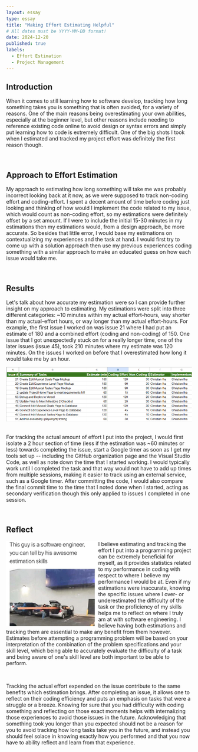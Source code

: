 ```yaml
---
layout: essay
type: essay
title: "Making Effort Estimating Helpful"
# All dates must be YYYY-MM-DD format!
date: 2024-12-20
published: true
labels:
  - Effort Estimation
  - Project Management
---
```


## Introduction
<p>
When it comes to still learning how to software develop, tracking how long something takes you is something that is often avoided, for a variety of reasons. One of the main reasons being overestimating your own abilities, especially at the beginner level, but other reasons include needing to reference existing code online to avoid design or syntax errors and simply put learning how to code is extremely difficult. One of the big shots I took when I estimated and tracked my project effort was definitely the first reason though.
</p>
<br>

## Approach to Effort Estimation
<p>
My approach to estimating how long something will take me was probably incorrect looking back at it now, as we were supposed to track non-coding effort and coding-effort. I spent a decent amount of time before coding just looking and thinking of how would I implement the code related to my issue, which would count as non-coding effort, so my estimations were definitely offset by a set amount. If I were to include the initial 15-30 minutes in my estimations then my estimations would, from a design approach, be more accurate. So besides that little error, I would base my estimations on contextualizing my experiences and the task at hand. I would first try to come up with a solution approach then use my previous experiences coding something with a similar approach to make an educated guess on how each issue would take me.
</p>
<br>

## Results
<p>
Let's talk about how accurate my estimation were so I can provide further insight on my approach to estimating. My estimations were split into three different categories: ~10 minutes within my actual effort-hours, way shorter than my actual-effort hours, or way longer than my actual effort-hours. For example, the first issue I worked on was issue 21 where I had put an estimate of 180 and a combined effort (coding and non-coding) of 150. One issue that I got unexpectedly stuck on for a really longer time, one of the later issues (issue 45), took 210 minutes where my estimate was 120 minutes. On the issues I worked on before that I overestimated how long it would take me by an hour.
</p>
<div class="text-center p-4">
  <img src="../img/effort/issues.png" class="img-thumbnail" >
</div>
<br>
<p>
For tracking the actual amount of effort I put into the project, I would first isolate a 2 hour section of time (less if the estimation was ~60 minutes or less) towards completing the issue, start a Google timer as soon as I get my tools set up -- including the GitHub organization page and the Visual Studio Code, as well as note down the time that I started working. I would typically work until I completed the task and that way would not have to add up times from multiple sessions, making it easier to track using an external service, such as a Google timer. After committing the code, I would also compare the final commit time to the time that I noted done when I started, acting as secondary verification though this only applied to issues I completed in one session.
</p>
<br>

## Reflect
<p>
<img src ="../img/effort/meme.jpg" align ="left" width="250px">
I believe estimating and tracking the effort I put into a programming project can be extremely beneficial for myself, as it provides statistics related to my performance in coding with respect to where I believe my performance I would be at. Even if my estimations were inaccurate, knowing the specific issues where I over- or underestimated the difficulty of the task or the proficiency of my skills helps me to reflect on where I truly am at with software engineering. I believe having both estimations and tracking them are essential to make any benefit from them however. Estimates before attempting a programming problem will be based on your interpretation of the combination of the problem specifications and your skill level, which being able to accurately evaluate the difficulty of a task and being aware of one's skill level are both important to be able to perform.
</p>
<br clear="left">
<p>
Tracking the actual effort expended on the issue contribute to the same benefits which estimation brings. After completing an issue, it allows one to reflect on their coding efficiency and puts an emphasis on tasks that were a struggle or a breeze. Knowing for sure that you had difficulty with coding something and reflecting on those exact moments helps with internalizing those experiences to avoid those issues in the future. Acknowledging that something took you longer than you expected should not be a reason for you to avoid tracking how long tasks take you in the future, and instead you should feel solace in knowing exactly how you performed and that you now have to ability reflect and learn from that experience.
</p>
